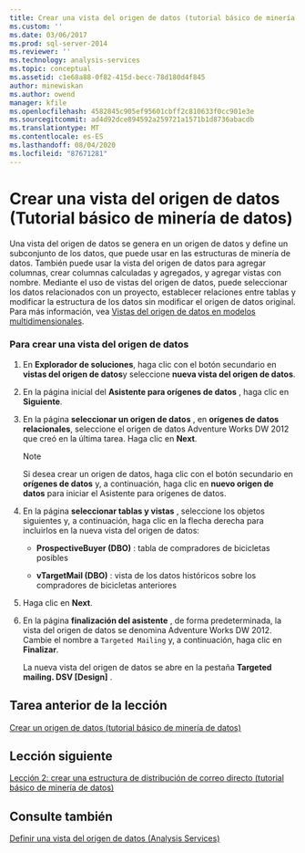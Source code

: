 ```yaml
---
title: Crear una vista del origen de datos (tutorial básico de minería de datos) | Microsoft Docs
ms.custom: ''
ms.date: 03/06/2017
ms.prod: sql-server-2014
ms.reviewer: ''
ms.technology: analysis-services
ms.topic: conceptual
ms.assetid: c1e68a88-0f82-415d-becc-78d180d4f845
author: minewiskan
ms.author: owend
manager: kfile
ms.openlocfilehash: 4582845c905ef95601cbff2c810633f0cc901e3e
ms.sourcegitcommit: ad4d92dce894592a259721a1571b1d8736abacdb
ms.translationtype: MT
ms.contentlocale: es-ES
ms.lasthandoff: 08/04/2020
ms.locfileid: "87671281"
---
```

# <a name="creating-a-data-source-view-basic-data-mining-tutorial"></a>Crear una vista del origen de datos (Tutorial básico de minería de datos)
  Una vista del origen de datos se genera en un origen de datos y define un subconjunto de los datos, que puede usar en las estructuras de minería de datos. También puede usar la vista del origen de datos para agregar columnas, crear columnas calculadas y agregados, y agregar vistas con nombre. Mediante el uso de vistas del origen de datos, puede seleccionar los datos relacionados con un proyecto, establecer relaciones entre tablas y modificar la estructura de los datos sin modificar el origen de datos original. Para más información, vea [Vistas del origen de datos en modelos multidimensionales](https://docs.microsoft.com/analysis-services/multidimensional-models/data-source-views-in-multidimensional-models).  
  
### <a name="to-create-a-data-source-view"></a>Para crear una vista del origen de datos  
  
1.  En **Explorador de soluciones**, haga clic con el botón secundario en **vistas del origen de datos**y seleccione **nueva vista del origen de datos**.  
  
2.  En la página inicial del **Asistente para orígenes de datos** , haga clic en **Siguiente**.  
  
3.  En la página **seleccionar un origen de datos** , en **orígenes de datos relacionales**, seleccione el origen de datos Adventure Works DW 2012 que creó en la última tarea. Haga clic en **Next**.  
  
    > [!NOTE]  
    >  Si desea crear un origen de datos, haga clic con el botón secundario en **orígenes de datos** y, a continuación, haga clic en **nuevo origen de datos** para iniciar el Asistente para orígenes de datos.  
  
4.  En la página **seleccionar tablas y vistas** , seleccione los objetos siguientes y, a continuación, haga clic en la flecha derecha para incluirlos en la nueva vista del origen de datos:  
  
    -   **ProspectiveBuyer (DBO)** : tabla de compradores de bicicletas posibles  
  
    -   **vTargetMail (DBO)** : vista de los datos históricos sobre los compradores de bicicletas anteriores  
  
5.  Haga clic en **Next**.  
  
6.  En la página **finalización del asistente** , de forma predeterminada, la vista del origen de datos se denomina Adventure Works DW 2012. Cambie el nombre a `Targeted Mailing` y, a continuación, haga clic en **Finalizar**.  
  
     La nueva vista del origen de datos se abre en la pestaña **Targeted mailing. DSV [Design]** .  
  
## <a name="previous-task-in-lesson"></a>Tarea anterior de la lección  
 [Crear un origen de datos &#40;tutorial básico de minería de datos&#41;](../../2014/tutorials/creating-a-data-source-basic-data-mining-tutorial.md)  
  
## <a name="next-lesson"></a>Lección siguiente  
 [Lección 2: crear una estructura de distribución de correo directo &#40;tutorial básico de minería de datos&#41;](../../2014/tutorials/lesson-2-building-a-targeted-mailing-structure-basic-data-mining-tutorial.md)  
  
## <a name="see-also"></a>Consulte también  
 [Definir una vista del origen de datos &#40;Analysis Services&#41;](https://docs.microsoft.com/analysis-services/multidimensional-models/defining-a-data-source-view-analysis-services)  
  
  
